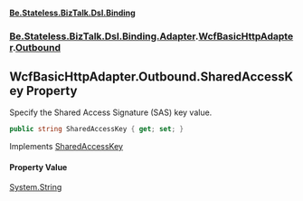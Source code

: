 #### [Be.Stateless.BizTalk.Dsl.Binding](README.md 'README')
### [Be.Stateless.BizTalk.Dsl.Binding.Adapter](Be.Stateless.BizTalk.Dsl.Binding.Adapter.md 'Be.Stateless.BizTalk.Dsl.Binding.Adapter').[WcfBasicHttpAdapter](WcfBasicHttpAdapter.md 'Be.Stateless.BizTalk.Dsl.Binding.Adapter.WcfBasicHttpAdapter').[Outbound](WcfBasicHttpAdapter.Outbound.md 'Be.Stateless.BizTalk.Dsl.Binding.Adapter.WcfBasicHttpAdapter.Outbound')

## WcfBasicHttpAdapter.Outbound.SharedAccessKey Property

Specify the Shared Access Signature (SAS) key value.

```csharp
public string SharedAccessKey { get; set; }
```

Implements [SharedAccessKey](IAdapterConfigSharedAccessSignature.SharedAccessKey.md 'Be.Stateless.BizTalk.Dsl.Binding.Adapter.IAdapterConfigSharedAccessSignature.SharedAccessKey')

#### Property Value
[System.String](https://docs.microsoft.com/en-us/dotnet/api/System.String 'System.String')